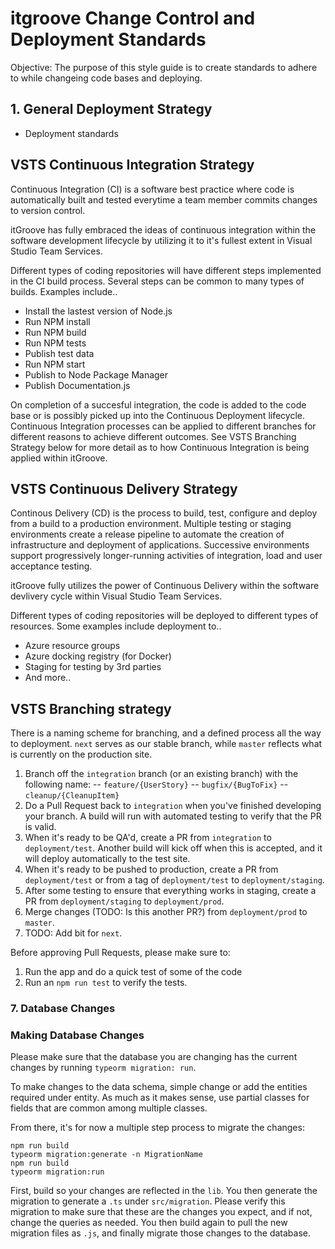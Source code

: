 # itgroove Change Control and Deployment Standards

Objective: The purpose of this style guide is to create standards to adhere to while changeing code bases and deploying. 

<!-- This guide will cover Continuous Integration, Contiuous Deployment details -->
<!-- This guide will also cover how to handle database changes for apps with relational databases -->

<!-- Table of contents -->

## 1. General Deployment Strategy

* Deployment standards 

## VSTS Continuous Integration Strategy

Continuous Integration (CI) is a software best practice where code is automatically built and tested everytime a team member commits changes to version control.

itGroove has fully embraced the ideas of continuous integration within the software development lifecycle by utilizing it to it's fullest extent in Visual Studio Team Services. 

Different types of coding repositories will have different steps implemented in the CI build process. Several steps can be common to many types of builds. Examples include..

- Install the lastest version of Node.js
- Run NPM install
- Run NPM build
- Run NPM tests
- Publish test data
- Run NPM start
- Publish to Node Package Manager
- Publish Documentation.js

On completion of a succesful integration, the code is added to the code base or is possibly picked up into the Continuous Deployment lifecycle. Continuous Integration processes can be applied to different branches for different reasons to achieve different outcomes. See VSTS Branching Strategy below for more detail as to how Continuous Integration is being applied within itGroove. 

## VSTS Continuous Delivery Strategy 

Continous Delivery (CD) is the process to build, test, configure and deploy from a build to a production environment. Multiple testing or staging environments create a release pipeline to automate the creation of infrastructure and deployment of applications. Successive environments support progressively longer-running activities of integration, load and user acceptance testing. 

itGroove fully utilizes the power of Continuous Delivery within the software devlivery cycle within Visual Studio Team Services. 

Different types of coding repositories will be deployed to different types of resources. Some examples include deployment to..

- Azure resource groups
- Azure docking registry (for Docker)
- Staging for testing by 3rd parties
- And more..

## VSTS Branching strategy
There is a naming scheme for branching, and a defined process all the way to deployment. `next` serves as our stable branch, while `master` reflects what is currently on the production site.
1. Branch off the `integration` branch (or an existing branch) with the following name:
-- `feature/{UserStory}`
-- `bugfix/{BugToFix}`
-- `cleanup/{CleanupItem}`
2. Do a Pull Request back to `integration` when you've finished developing your branch. A build will run with automated testing to verify that the PR is valid.
3. When it's ready to be QA'd, create a PR from `integration` to `deployment/test`. Another build will kick off when this is accepted, and it will deploy automatically to the test site.
4. When it's ready to be pushed to production, create a PR from `deployment/test` or from a tag of `deployment/test` to `deployment/staging`.
5. After some testing to ensure that everything works in staging, create a PR from `deployment/staging` to `deployment/prod`.
6. Merge changes (TODO: Is this another PR?) from `deployment/prod` to `master`.
7. TODO: Add bit for `next`.

Before approving Pull Requests, please make sure to:
1. Run the app and do a quick test of some of the code
2. Run an `npm run test` to verify the tests.

### 7. Database Changes 

### Making Database Changes
Please make sure that the database you are changing has the current changes by running `typeorm migration: run`.

To make changes to the data schema, simple change or add the entities required under entity. As much as it makes sense, use partial classes for fields that are common among multiple classes.

From there, it's for now a multiple step process to migrate the changes:
```
npm run build
typeorm migration:generate -n MigrationName
npm run build
typeorm migration:run
```

First, build so your changes are reflected in the `lib`. You then generate the migration to generate a `.ts` under `src/migration`. Please verify this migration to make sure that these are the changes you expect, and if not, change the queries as needed. You then build again to pull the new migration files as `.js`, and finally migrate those changes to the database.


